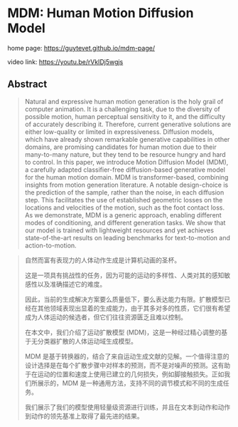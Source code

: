 # MDM: Human Motion Diffusion Model

home page: https://guytevet.github.io/mdm-page/

video link: https://youtu.be/rVkIDj5wgjs

## Abstract

> Natural and expressive human motion generation is the holy grail of computer animation. It is a challenging task, due to the diversity of possible motion, human perceptual sensitivity to it, and the difficulty of accurately describing it. Therefore, current generative solutions are either low-quality or limited in expressiveness. Diffusion models, which have already shown remarkable generative capabilities in other domains, are promising candidates for human motion due to their many-to-many nature, but they tend to be resource hungry and hard to control. In this paper, we introduce Motion Diffusion Model (MDM), a carefully adapted classifier-free diffusion-based generative model for the human motion domain. MDM is transformer-based, combining insights from motion generation literature. A notable design-choice is the prediction of the sample, rather than the noise, in each diffusion step. This facilitates the use of established geometric losses on the locations and velocities of the motion, such as the foot contact loss. As we demonstrate, MDM is a generic approach, enabling different modes of conditioning, and different generation tasks. We show that our model is trained with lightweight resources and yet achieves state-of-the-art results on leading benchmarks for text-to-motion and action-to-motion.

> 自然而富有表现力的人体动作生成是计算机动画的圣杯。
> 
> 这是一项具有挑战性的任务，因为可能的运动的多样性、人类对其的感知敏感性以及准确描述它的难度。
> 
> 因此，当前的生成解决方案要么质量低下，要么表达能力有限。扩散模型已经在其他领域表现出显着的生成能力，由于其多对多的性质，它们很有希望成为人体运动的候选者，但它们往往资源匮乏且难以控制。
> 
> 在本文中，我们介绍了运动扩散模型 (MDM)，这是一种经过精心调整的基于无分类器扩散的人体运动域生成模型。 
> 
> MDM 是基于转换器的，结合了来自运动生成文献的见解。一个值得注意的设计选择是在每个扩散步骤中对样本的预测，而不是对噪声的预测。这有助于在运动的位置和速度上使用已建立的几何损失，例如脚接触损失。正如我们所展示的，MDM 是一种通用方法，支持不同的调节模式和不同的生成任务。
> 
> 我们展示了我们的模型使用轻量级资源进行训练，并且在文本到动作和动作到动作的领先基准上取得了最先进的结果。